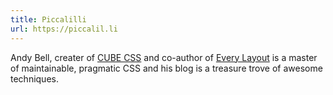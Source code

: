 ```yaml
---
title: Piccalilli
url: https://piccalil.li
---
```


Andy Bell, creater of [CUBE CSS](https://cube.fyi/) and co-author of [Every Layout](https://every-layout.dev/) is a master of maintainable, pragmatic CSS and his blog is a treasure trove of awesome techniques.